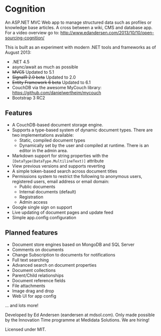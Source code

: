 ﻿# Cognition

An ASP.NET MVC Web app to manage structured data such as profiles or knowledge base articles. A cross between a wiki, CMS and database app. For a video overview go to: http://www.edandersen.com/2013/10/10/open-sourcing-cognition/

This is built as an experiment with modern .NET tools and frameworks as of August 2013:

* .NET 4.5
* async/await as much as possible
* ~~MVC5~~ Updated to 5.1
* ~~SignalR 2.0 beta~~ Updated to 2.0
* ~~Entity Framework 6 beta~~ Updated to 6.1
* CouchDB via the awesome MyCouch library: https://github.com/danielwertheim/mycouch
* Bootstrap 3 RC2

## Features

* A CouchDB-based document storage engine.
* Supports a type-based system of dynamic document types. There are two implementations available:
  * Static, compiled document types
  * Dynamically set by the user and compiled at runtime. There is an editor in the admin area.
* Markdown support for string properties with the ```[DataType(DataType.MultilineText)]``` attribute
* View previous versions and supports reverting
* A simple token-based search across document titles
* Permissions system to restrict the following to anonymous users, registered users, email address or email domain:
  * Public documents
  * Internal documents (default)
  * Registration
  * Admin access
* Google single sign on support
* Live updating of document pages and update feed
* Simple app.config configuration


## Planned features
* Document store engines based on MongoDB and SQL Server
* Comments on documents
* Change Subscription to documents for notifications
* Full text searching
* Advanced search on document properties
* Document collections
* Parent/Child relationships
* Document reference fields
* File attachments
* Image drag and drop
* Web UI for app config

... and lots more!

Developed by Ed Andersen (eandersen at mdsol.com). Only made possible by the Innovation Time programme at Medidata Solutions. We are hiring!

Licensed under MIT.
